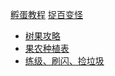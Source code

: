 [孵蛋教程](https://forums.pokemmo.eu/index.php?/topic/112020-pokemmo%E5%AD%B5%E8%9B%8B%E6%95%99%E7%A8%8B/)
[捉百变怪](https://forums.pokemmo.eu/index.php?/topic/78594-%E8%B5%9A%E9%92%B1%E5%A4%A7%E6%B3%95-%E5%88%B7%E7%99%BE%E5%8F%98%E6%80%AA/)

- [ 树果攻略 ](https://forums.pokemmo.eu/index.php?/topic/126716-%E7%A7%8D%E6%A0%91%E6%94%BB%E7%95%A5/)
- [ 果农种植表 ]()
- [ 练级、刷闪、捡垃圾 ](./捡拾队.md)